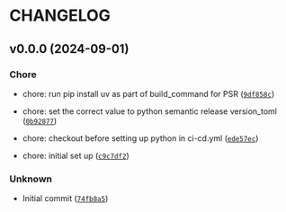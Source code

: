 # CHANGELOG

## v0.0.0 (2024-09-01)

### Chore

* chore: run pip install uv as part of build_command for PSR ([`9df858c`](https://github.com/takuma7/aioh/commit/9df858c7b014363185062d1942f7bf507690e76c))

* chore: set the correct value to python semantic release version_toml ([`0b92877`](https://github.com/takuma7/aioh/commit/0b928777c2ec4743e4c71f34a5e5616279acc9e2))

* chore: checkout before setting up python in ci-cd.yml ([`ede57ec`](https://github.com/takuma7/aioh/commit/ede57ec10b21082d4fec94bfa8f3730c31d7316d))

* chore: initial set up ([`c9c7df2`](https://github.com/takuma7/aioh/commit/c9c7df282d6cb32bfbd0ba41980444c8982daead))

### Unknown

* Initial commit ([`74fb8a5`](https://github.com/takuma7/aioh/commit/74fb8a5bc2fef859efbf07139aee84efa6786ba2))

